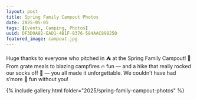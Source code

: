 ```yaml
---
layout: post
title: Spring Family Campout Photos
date: 2025-05-05
tags: [Events, Camping, Photos]
uuid: DF3D9A82-EAD1-4B1F-8376-584AAC898250
featured_image: campout.jpg
---
```


Huge thanks to everyone who pitched in ⛺ at the Spring Family Campout! 🌲 From grate meals to blazing campfires 🔥 fun — and a hike that really rocked our socks off 🥾 — you all made it unforgettable. We couldn’t have had s’more 🍫 fun without you!

{% include gallery.html folder="2025/spring-family-campout-photos" %}
